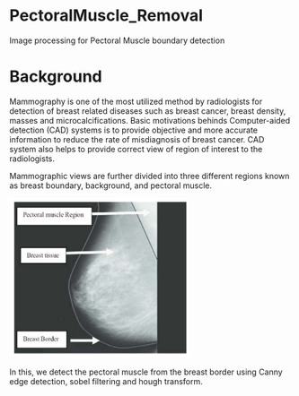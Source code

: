 # PectoralMuscle_Removal
Image processing for Pectoral Muscle boundary detection

#  Background
Mammography is one of the most utilized method by radiologists for detection of
breast related diseases such as breast cancer, breast density, masses and
microcalcifications. Basic motivations behinds Computer-aided detection (CAD)
systems is to provide objective and more accurate information to reduce the rate
of misdiagnosis of breast cancer. CAD system also helps to provide correct view
of region of interest to the radiologists.

Mammographic views are further divided into three different regions known as
breast boundary, background, and pectoral muscle.

![alt text](https://github.com/anoo6527/PectoralMuscle_Removal/blob/master/MLO.png)

In this, we detect the pectoral muscle from the breast border using Canny edge detection, sobel filtering and hough transform.
